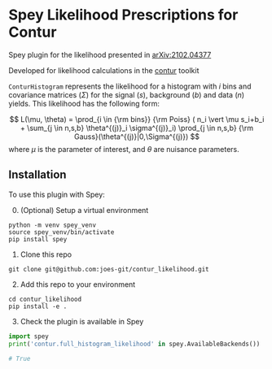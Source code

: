# Spey Likelihood Prescriptions for Contur

Spey plugin for the likelihood presented in [arXiv:2102.04377](https://arxiv.org/pdf/2102.04377.pdf)
 
Developed for likelihood calculations in the [contur](https://gitlab.com/hepcedar/contur) toolkit

`ConturHistogram` represents the likelihood for a histogram with $i$ bins and covariance matrices ($\Sigma$) for the signal ($s$), background ($b$) and data ($n$) yields. This likelihood has the following form:

$$
L(\mu, \theta) = \prod_{i \in {\rm bins}} 
        {\rm Poiss} ( n_i \vert \mu s_i+b_i + \sum_{j \in n,s,b} \theta^{(j)}_i \sigma^{(j)}_i)
        \prod_{j \in n,s,b} 
        {\rm Gauss}(\theta^{(j)}|0,\Sigma^{(j)})
$$
where $\mu$ is the parameter of interest, and $\theta$ are nuisance parameters.

## Installation

To use this plugin with Spey:

0. (Optional) Setup a virtual environment
```
python -m venv spey_venv
source spey_venv/bin/activate
pip install spey
```

1. Clone this repo
```
git clone git@github.com:joes-git/contur_likelihood.git
```

2. Add this repo to your environment
```
cd contur_likelihood
pip install -e .
```

3. Check the plugin is available in Spey
```python
import spey
print('contur.full_histogram_likelihood' in spey.AvailableBackends())

# True
```